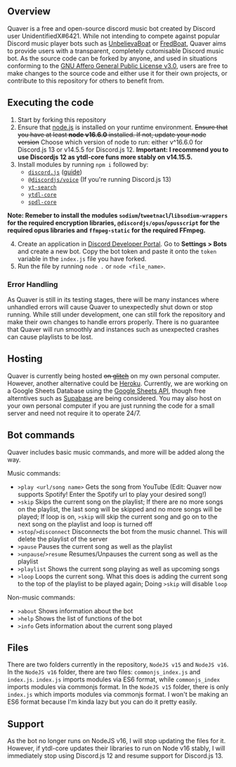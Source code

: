 ## Overview

Quaver is a free and open-source discord music bot created by Discord user UnidentifiedX#6421. While not intending to compete against popular Discord music player bots such as [UnbelievaBoat](https://unbelievaboat.com/) or [FredBoat](https://fredboat.com/), Quaver aims to provide users with a transparent, completely cutomisable Discord music bot. As the source code can be forked by anyone, and used in situations conforming to the [GNU Affero General Public License v3.0](https://github.com/QuaverMaster/MainCode/blob/main/LICENSE), users are free to make changes to the source code and either use it for their own projects, or contribute to this repository for others to benefit from.

## Executing the code

1. Start by forking this repository
2. Ensure that [node.js](https://nodejs.org/) is installed on your runtime environment. ~~Ensure that you have at least **node v16.6.0** installed. If not, update your node version~~ Choose which version of node to run: either v^16.6.0 for Discord.js 13 or v14.5.5 for Discord.js 12. **Important: I recommend you to use Discordjs 12 as ytdl-core funs more stably on v14.15.5.**
3. Install modules by running `npm i` followed by:
    * [`discord.js`](https://discord.js.org/#/) ([guide](https://discordjs.guide/#before-you-begin))
    * [`@discordjs/voice`](https://www.npmjs.com/package/@discordjs/voice) (If you're running Discord.js 13)
    * [`yt-search`](https://www.npmjs.com/package/yt-search)
    * [`ytdl-core`](https://www.npmjs.com/package/ytdl-core)
    * [`spdl-core`](https://www.npmjs.com/package/spdl-core)

**Note: Remeber to install the modules `sodium`/`tweetnacl`/`libsodium-wrappers` for the required encryption libraries, `@discordjs/opus`/`opusscript` for the required opus libraries and `ffmpeg-static` for the required FFmpeg.**

4. Create an application in [Discord Developer Portal](https://discord.com/developers/applications). Go to **Settings > Bots** and create a new bot. Copy the bot token and paste it onto the `token` variable in the `index.js` file you have forked. 
5. Run the file by running `node .` or `node <file_name>`.

### Error Handling

As Quaver is still in its testing stages, there will be many instances where unhandled errors will cause Quaver to unexpectedly shut down or stop running. While still under development, one can still fork the repository and make their own changes to handle errors properly. There is no guarantee that Quaver will run smoothly and instances such as unexpected crashes can cause playlists to be lost.

## Hosting

Quaver is currently being hosted ~~on [glitch](https://glitch.com/)~~ on my own personal computer. However, another alternative could be [Heroku](https://replit.com/). Currently, we are working on a Google Sheets Database using the [Google Sheets API](https://developers.google.com/sheets/api), though free alterntives such as [Supabase](https://supabase.io/) are being considered. You may also host on your own personal computer if you are just running the code for a small server and need not require it to operate 24/7.

## Bot commands

Quaver includes basic music commands, and more will be added along the way. 

Music commands:
   * `>play <url/song name>` Gets the song from YouTube (Edit: Quaver now supports Spotify! Enter the Spotify url to play your desired song!)
   * `>skip` Skips the current song on the playlist; If there are no more songs on the playlist, the last song will be skipped and no more songs will be played; If loop is on, `>skip` will skip the current song and go on to the next song on the playlist and loop is turned off
   * `>stop`/`>disconnect` Disconnects the bot from the music channel. This will delete the playlist of the server
   * `>pause` Pauses the current song as well as the playlist
   * `>unpause`/`>resume` Resumes/Unpauses the current song as well as the playlist
   * `>playlist` Shows the current song playing as well as upcoming songs
   * `>loop` Loops the current song. What this does is adding the current song to the top of the playlist to be played again; Doing `>skip` will disable `loop`

Non-music commands:
   * `>about` Shows information about the bot
   * `>help` Shows the list of functions of the bot
   * `>info` Gets information about the current song played

## Files

There are two folders currently in the repository, `NodeJS v15` and `NodeJS v16`. In the `NodeJS v16` folder, there are two files: `commonjs_index.js` and `index.js`. `index.js` 
imports modules via ES6 format, while `commonjs_index` imports modules via commonjs format. In the `NodeJS v15` folder, there is only `index.js` which imports modules via commonjs format. I won't be making an ES6 format because I'm kinda lazy but you can do it pretty easily.

## Support

As the bot no longer runs on NodeJS v16, I will stop updating the files for it. However, if ytdl-core updates their libraries to run on Node v16 stably, I will immediately stop using Discord.js 12 and resume support for Discord.js 13.
